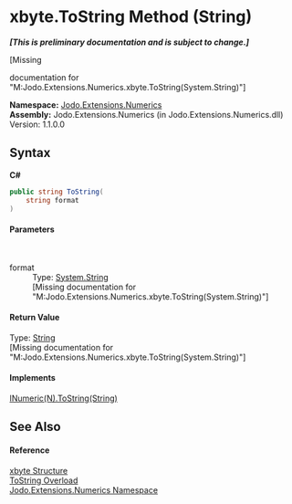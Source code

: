 # xbyte.ToString Method (String)
 _**\[This is preliminary documentation and is subject to change.\]**_

\[Missing <summary> documentation for "M:Jodo.Extensions.Numerics.xbyte.ToString(System.String)"\]

**Namespace:**&nbsp;<a href="N_Jodo_Extensions_Numerics">Jodo.Extensions.Numerics</a><br />**Assembly:**&nbsp;Jodo.Extensions.Numerics (in Jodo.Extensions.Numerics.dll) Version: 1.1.0.0

## Syntax

**C#**<br />
``` C#
public string ToString(
	string format
)
```


#### Parameters
&nbsp;<dl><dt>format</dt><dd>Type: <a href="https://docs.microsoft.com/dotnet/api/system.string" target="_blank" rel="noopener noreferrer">System.String</a><br />\[Missing <param name="format"/> documentation for "M:Jodo.Extensions.Numerics.xbyte.ToString(System.String)"\]</dd></dl>

#### Return Value
Type: <a href="https://docs.microsoft.com/dotnet/api/system.string" target="_blank" rel="noopener noreferrer">String</a><br />\[Missing <returns> documentation for "M:Jodo.Extensions.Numerics.xbyte.ToString(System.String)"\]

#### Implements
<a href="M_Jodo_Extensions_Numerics_INumeric_1_ToString_1">INumeric(N).ToString(String)</a><br />

## See Also


#### Reference
<a href="T_Jodo_Extensions_Numerics_xbyte">xbyte Structure</a><br /><a href="Overload_Jodo_Extensions_Numerics_xbyte_ToString">ToString Overload</a><br /><a href="N_Jodo_Extensions_Numerics">Jodo.Extensions.Numerics Namespace</a><br />